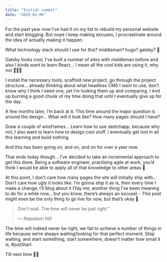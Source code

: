 ```yaml
---
title: "Initial commit"
date: "2019-02-08"
---
```


For the past year now I've had it on my list to rebuild my personal website and start blogging. But nope I keep making excuses, I procrastinate around the idea of actually making it happen.

What technology stack should I use for this? middleman? hugo? gatsby? 🤔

Gatsby looks cool, I’ve built a number of sites with middleman before and also I kinda want to learn React... I mean all the cool kids are using it, why not 🤷🏾‍♂️

I install the necessary tools,  scaffold new project, go through the project structure... already thinking about what headless CMS I want to use, don’t know why I think I need one, yet I’m looking them up and comparing. I end up burning a good chunk of my time doing that until I eventually give up for the day.

A few months later, I’m back at it. This time around the major question is around the design... What will it look like? How many pages should I have?

Draw a couple of wireframes... Learn how to use sketchapp, because why not, I also want to learn how to design cool stuff. I eventually get lost in all this learning and build nothing.

And this has been going on, and on, and on for over a year now.

That ends today though... I’ve decided to take an incremental approach to get this done. Being a software engineer, practising agile at work, you’d think I would be able to apply all of that knowledge to other areas 🤨

At this point, I don’t care how many pages the site will initially ship with... Don’t care how ugly it looks like. I’m gonna ship it as is, then every time I make a change, I’ll blog about it (Yay me, another thing I’ve been meaning to do for a while now... but you know, there’s always an excuse) - This post might even be the only thing to go live for now, but that’s okay 🙂

> Don’t wait. The time will never be just right.”
>
> &mdash; <cite>Napoleon Hill<cite>

The time will indeed never be right, we fail to achieve a number of things in life because we’re always waiting/looking for that perfect moment. Stop waiting, and start something, start somewhere, doesn’t matter how small it is, #justStart.

Till next time 👋🏾
